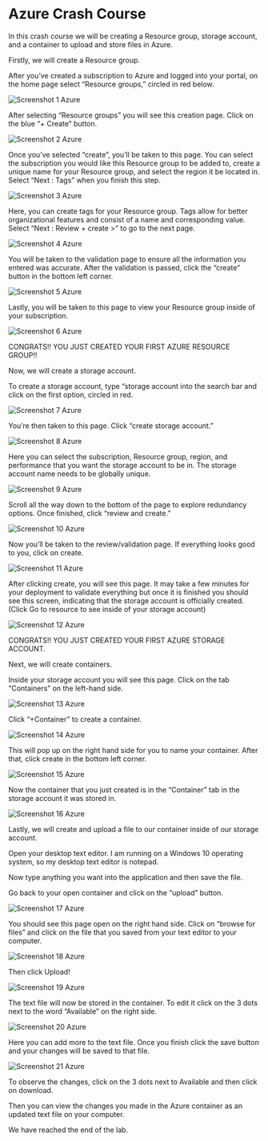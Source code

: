 # Azure Crash Course

In this crash course we will be creating a Resource group, storage account, and a container to upload and store files in Azure.

Firstly, we will create a Resource group.

After you’ve created a subscription to Azure and logged into your portal, on the home page select “Resource groups,” circled in red below.

![Screenshot 1 Azure](https://github.com/user-attachments/assets/6478e636-6842-4093-af7c-0c20af57ab50)

After selecting “Resource groups” you will see this creation page. Click on the blue “+ Create” button. 

![Screenshot 2 Azure](https://github.com/user-attachments/assets/fb598430-7e33-4516-b02b-8b53d21a17bc)

Once you’ve selected “create”, you’ll be taken to this page. You can select the subscription you would like this Resource group to be added to, create a unique name for your Resource group, and select the region it be located in. Select “Next : Tags” when you finish this step.

![Screenshot 3 Azure](https://github.com/user-attachments/assets/242762cb-396d-40a8-870c-ca68f96b2a40)

Here, you can create tags for your Resource group. Tags allow for better organizational features and consist of a name and corresponding value. Select “Next : Review + create >” to go to the next page.

![Screenshot 4 Azure](https://github.com/user-attachments/assets/8b2a5bc3-1888-4426-9750-33a733b7ede1)

You will be taken to the validation page to ensure all the information you entered was accurate. After the validation is passed, click the “create” button in the bottom left corner.

![Screenshot 5 Azure](https://github.com/user-attachments/assets/59a5e07c-5566-4aa1-95c7-fbe7652ea2a8)

Lastly, you will be taken to this page to view your Resource group inside of your subscription.

![Screenshot 6 Azure](https://github.com/user-attachments/assets/b007565e-974f-49d4-873d-60c3862381bf)

CONGRATS!! YOU JUST CREATED YOUR FIRST AZURE RESOURCE GROUP!!


Now, we will create a storage account. 

To create a storage account, type “storage account into the search bar and click on the first option, circled in red. 

![Screenshot 7 Azure](https://github.com/user-attachments/assets/6b7cd24a-2df9-462e-aa3e-84701a48e249)

You’re then taken to this page. Click “create storage account.”

![Screenshot 8 Azure](https://github.com/user-attachments/assets/f0cc1c74-fd13-469b-91e5-20607948e54a)

Here you can select the subscription, Resource group, region, and performance that you want the storage account to be in. The storage account name needs to be globally unique. 

![Screenshot 9 Azure ](https://github.com/user-attachments/assets/0c6fe9ab-28d1-46ea-9dcd-aa4d62ca880d)

Scroll all the way down to the bottom of the page to explore redundancy options. Once finished, click “review and create.”

![Screenshot 10 Azure](https://github.com/user-attachments/assets/d55c3b69-07ad-46e4-9ff0-06f3ede27d08)

Now you’ll be taken to the review/validation page. If everything looks good to you, click on create.

![Screenshot 11 Azure](https://github.com/user-attachments/assets/d1d6c9d1-9ab3-4b26-a21c-1d9231ac582b)

After clicking create, you will see this page. It may take a few minutes for your deployment to validate everything but once it is finished you should see this screen, indicating that the storage account is officially created. (Click Go to resource to see inside of your storage account)

![Screenshot 12 Azure](https://github.com/user-attachments/assets/14e7eb31-944d-4e16-b715-0886b74d078a)

CONGRATS!! YOU JUST CREATED YOUR FIRST AZURE STORAGE ACCOUNT.

Next, we will create containers.

Inside your storage account you will see this page. Click on the tab “Containers” on the left-hand side. 

![Screenshot 13 Azure](https://github.com/user-attachments/assets/90d296ef-ae56-4842-b70a-bc168d1a9f8a)

Click “+Container” to create a container.

![Screenshot 14 Azure](https://github.com/user-attachments/assets/fd1174a0-5b07-4b53-ada6-f87588e2520d)

This will pop up on the right hand side for you to name your container. After that, click create in the bottom left corner. 

![Screenshot 15 Azure](https://github.com/user-attachments/assets/9b5e67d1-4651-449e-bef1-9d6a636bfb31)

Now the container that you just created is in the “Container” tab in the storage account it was stored in. 

![Screenshot 16 Azure](https://github.com/user-attachments/assets/b9db8d65-6cf7-4936-bc45-6a2f7b64d4ae)

Lastly, we will create and upload a file to our container inside of our storage account. 

Open your desktop text editor. I am running on a Windows 10 operating system, so my desktop text editor is notepad.

Now type anything you want into the application and then save the file.

Go back to your open container and click on the “upload” button. 

![Screenshot 17 Azure](https://github.com/user-attachments/assets/e07e0cf4-76d1-4f4e-a403-8efcf560d24d)

You should see this page open on the right hand side. Click on “browse for files” and click on the file that you saved from your text editor to your computer. 

![Screenshot 18 Azure](https://github.com/user-attachments/assets/893fc7d4-91e0-4aa1-9569-0ef3febd4a0c)

Then click Upload!

![Screenshot 19 Azure](https://github.com/user-attachments/assets/41b7f487-7cf8-4fe7-99b2-7ff378440b1f)

The text file will now be stored in the container. To edit it click on the 3 dots next to the word “Available” on the right side.

![Screenshot 20 Azure](https://github.com/user-attachments/assets/b30dd502-9846-44f6-bbd3-5fd6fad1fe34)

Here you can add more to the text file. Once you finish click the save button and your changes will be saved to that file.

![Screenshot 21 Azure](https://github.com/user-attachments/assets/a0c0499d-45af-44e2-9739-ac94dced64f5)

To observe the changes, click on the 3 dots next to Available and then click on download.

Then you can view the changes you made in the Azure container as an updated text file on your computer.

We have reached the end of the lab.
